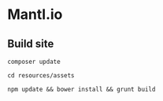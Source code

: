 # Mantl.io

## Build site

`composer update`

`cd resources/assets`

`npm update && bower install && grunt build`